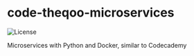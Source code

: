 # code-theqoo-microservices

![License](https://img.shields.io/github/license/kokonrori/code-theqoo-microservices.svg)

Microservices with Python and Docker, similar to Codecademy
